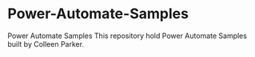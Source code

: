 # Power-Automate-Samples
Power Automate Samples
This repository hold Power Automate Samples built by Colleen Parker.
